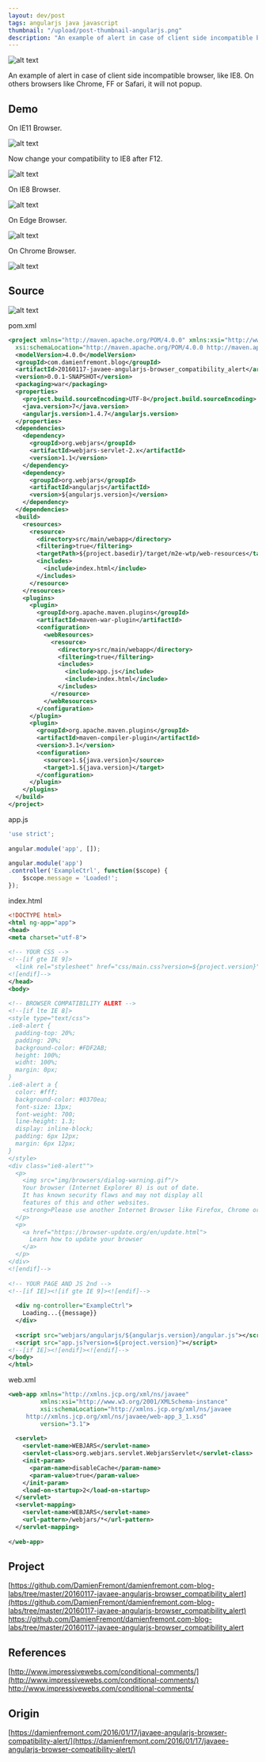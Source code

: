 ```yaml
---
layout: dev/post
tags: angularjs java javascript
thumbnail: "/upload/post-thumbnail-angularjs.png"
description: "An example of alert in case of client side incompatible browser, like IE8. On others browsers like..."
---
```


![alt text](/upload/post-thumbnail-angularjs.png)
 
An example of alert in case of client side incompatible browser, like IE8. On others browsers like Chrome, FF or Safari, it will not popup.
 

 
## Demo
 
On IE11 Browser.
 
![alt text](/upload/160523003712645.png)
 

 
Now change your compatibility to IE8 after F12.
 
![alt text](/upload/160523003712968.png)
 

 
On IE8 Browser.
 
![alt text](/upload/160523003713206.png)
 

 
On Edge Browser.
 
![alt text](/upload/160523003713544.png)
 

 
On Chrome Browser.
 
![alt text](/upload/160523003713808.png)
 

 
## Source
 
![alt text](/upload/160523003714254.png)
 

 
 
 
pom.xml
 
```xml
<project xmlns="http://maven.apache.org/POM/4.0.0" xmlns:xsi="http://www.w3.org/2001/XMLSchema-instance"
  xsi:schemaLocation="http://maven.apache.org/POM/4.0.0 http://maven.apache.org/xsd/maven-4.0.0.xsd">
  <modelVersion>4.0.0</modelVersion>
  <groupId>com.damienfremont.blog</groupId>
  <artifactId>20160117-javaee-angularjs-browser_compatibility_alert</artifactId>
  <version>0.0.1-SNAPSHOT</version> 
  <packaging>war</packaging>
  <properties>
    <project.build.sourceEncoding>UTF-8</project.build.sourceEncoding>
    <java.version>7</java.version>
    <angularjs.version>1.4.7</angularjs.version>
  </properties>
  <dependencies>
    <dependency>
      <groupId>org.webjars</groupId>
      <artifactId>webjars-servlet-2.x</artifactId>
      <version>1.1</version>
    </dependency>
    <dependency>
      <groupId>org.webjars</groupId>
      <artifactId>angularjs</artifactId>
      <version>${angularjs.version}</version>
    </dependency>
  </dependencies>
  <build>
    <resources>
      <resource>
        <directory>src/main/webapp</directory>
        <filtering>true</filtering>
        <targetPath>${project.basedir}/target/m2e-wtp/web-resources</targetPath>
        <includes>
          <include>index.html</include>
        </includes>
      </resource>
    </resources> 
    <plugins>
      <plugin>
        <groupId>org.apache.maven.plugins</groupId>
        <artifactId>maven-war-plugin</artifactId>
        <configuration>
          <webResources>
            <resource>
              <directory>src/main/webapp</directory>
              <filtering>true</filtering>
              <includes>
                <include>app.js</include>
                <include>index.html</include>
              </includes>
            </resource>
          </webResources>
        </configuration>
      </plugin>
      <plugin>
        <groupId>org.apache.maven.plugins</groupId>
        <artifactId>maven-compiler-plugin</artifactId>
        <version>3.1</version>
        <configuration>
          <source>1.${java.version}</source>
          <target>1.${java.version}</target>
        </configuration>
      </plugin>
    </plugins>
  </build>
</project>
```
 
app.js
 
```javascript
'use strict';
 
angular.module('app', []);
 
angular.module('app')
.controller('ExampleCtrl', function($scope) {
    $scope.message = 'Loaded!';
});
```
 
index.html
 
```xml
<!DOCTYPE html>
<html ng-app="app">
<head>
<meta charset="utf-8">
 
<!-- YOUR CSS -->
<!--[if gte IE 9]>
  <link rel="stylesheet" href="css/main.css?version=${project.version}">
<![endif]-->
</head>
<body>
 
<!-- BROWSER COMPATIBILITY ALERT -->
<!--[if lte IE 8]>
<style type="text/css">
.ie8-alert {
  padding-top: 20%;
  padding: 20%;
  background-color: #FDF2AB;
  height: 100%;
  widht: 100%;
  margin: 0px;
}
.ie8-alert a {
  color: #fff;
  background-color: #0370ea;
  font-size: 13px;
  font-weight: 700;
  line-height: 1.3;
  display: inline-block;
  padding: 6px 12px;
  margin: 6px 12px;
}
</style>
<div class="ie8-alert"">
  <p>
    <img src="img/browsers/dialog-warning.gif"/>
    Your browser (Internet Explorer 8) is out of date.
    It has known security flaws and may not display all
    features of this and other websites.
    <strong>Please use another Internet Browser like Firefox, Chrome or InternetExplorer10</strong>.
  </p>
  <p>
    <a href="https://browser-update.org/en/update.html">
      Learn how to update your browser
    </a>
  </p>
</div>
<![endif]-->
 
<!-- YOUR PAGE AND JS 2nd -->
<!--[if IE]><![if gte IE 9]><![endif]-->
 
  <div ng-controller="ExampleCtrl">
    Loading...{{message}}
  </div>
 
  <script src="webjars/angularjs/${angularjs.version}/angular.js"></script>
  <script src="app.js?version=${project.version}"></script>
<!--[if IE]><![endif]><![endif]-->
</body>
</html>
```
 
web.xml
 
```xml
<web-app xmlns="http://xmlns.jcp.org/xml/ns/javaee"
         xmlns:xsi="http://www.w3.org/2001/XMLSchema-instance"
         xsi:schemaLocation="http://xmlns.jcp.org/xml/ns/javaee
     http://xmlns.jcp.org/xml/ns/javaee/web-app_3_1.xsd"
         version="3.1">
   
  <servlet>
    <servlet-name>WEBJARS</servlet-name>
    <servlet-class>org.webjars.servlet.WebjarsServlet</servlet-class>
    <init-param>
      <param-name>disableCache</param-name>
      <param-value>true</param-value>
    </init-param>
    <load-on-startup>2</load-on-startup>
  </servlet>
  <servlet-mapping>
    <servlet-name>WEBJARS</servlet-name>
    <url-pattern>/webjars/*</url-pattern>
  </servlet-mapping>
 
</web-app>
```
 
## Project
 
[https://github.com/DamienFremont/damienfremont.com-blog-labs/tree/master/20160117-javaee-angularjs-browser_compatibility_alert](https://github.com/DamienFremont/damienfremont.com-blog-labs/tree/master/20160117-javaee-angularjs-browser_compatibility_alert)
https://github.com/DamienFremont/damienfremont.com-blog-labs/tree/master/20160117-javaee-angularjs-browser_compatibility_alert
 
## References
 
[http://www.impressivewebs.com/conditional-comments/](http://www.impressivewebs.com/conditional-comments/)
http://www.impressivewebs.com/conditional-comments/
 
 
## Origin
[https://damienfremont.com/2016/01/17/javaee-angularjs-browser-compatibility-alert/](https://damienfremont.com/2016/01/17/javaee-angularjs-browser-compatibility-alert/)
 
